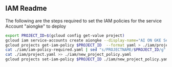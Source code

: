 


## IAM Readme

The following are the steps required to set the IAM policies for the service Account "aiongke" to deploy
```bash
export PROJECT_ID=$(gcloud config get-value project)
gcloud iam service-accounts create aiongke --display-name="AI ON GKE Service Account"
gcloud projects get-iam-policy $PROJECT_ID  --format yaml > ./iam/project.yaml
cat ./iam/iam-policy-required.yaml | sed "s/PROJECTNAME/$PROJECT_ID/g" >> ./iam/new_project_policy.yaml
cat ./iam/project.yaml >> ./iam/new_project_policy.yaml
gcloud projects set-iam-policy $PROJECT_ID ./iam/new_project_policy.yaml
```